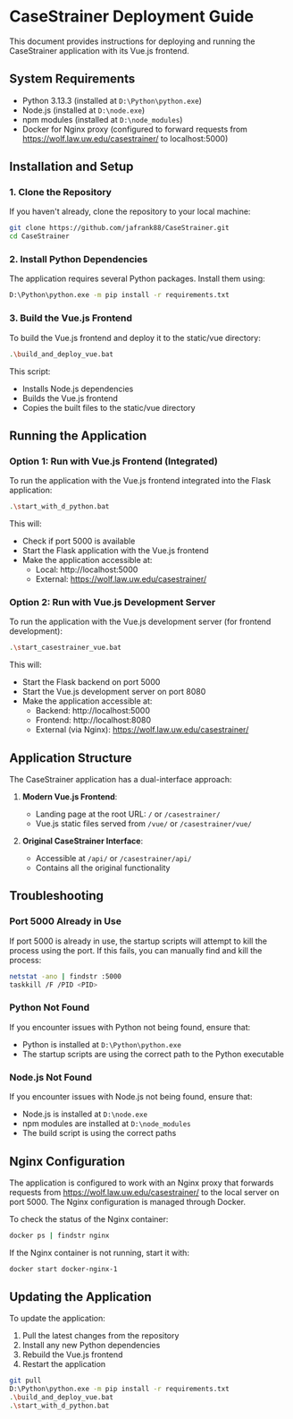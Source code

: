 # CaseStrainer Deployment Guide

This document provides instructions for deploying and running the CaseStrainer application with its Vue.js frontend.

## System Requirements

- Python 3.13.3 (installed at `D:\Python\python.exe`)
- Node.js (installed at `D:\node.exe`)
- npm modules (installed at `D:\node_modules`)
- Docker for Nginx proxy (configured to forward requests from https://wolf.law.uw.edu/casestrainer/ to localhost:5000)

## Installation and Setup

### 1. Clone the Repository

If you haven't already, clone the repository to your local machine:

```bash
git clone https://github.com/jafrank88/CaseStrainer.git
cd CaseStrainer
```

### 2. Install Python Dependencies

The application requires several Python packages. Install them using:

```bash
D:\Python\python.exe -m pip install -r requirements.txt
```

### 3. Build the Vue.js Frontend

To build the Vue.js frontend and deploy it to the static/vue directory:

```bash
.\build_and_deploy_vue.bat
```

This script:
- Installs Node.js dependencies
- Builds the Vue.js frontend
- Copies the built files to the static/vue directory

## Running the Application

### Option 1: Run with Vue.js Frontend (Integrated)

To run the application with the Vue.js frontend integrated into the Flask application:

```bash
.\start_with_d_python.bat
```

This will:
- Check if port 5000 is available
- Start the Flask application with the Vue.js frontend
- Make the application accessible at:
  - Local: http://localhost:5000
  - External: https://wolf.law.uw.edu/casestrainer/

### Option 2: Run with Vue.js Development Server

To run the application with the Vue.js development server (for frontend development):

```bash
.\start_casestrainer_vue.bat
```

This will:
- Start the Flask backend on port 5000
- Start the Vue.js development server on port 8080
- Make the application accessible at:
  - Backend: http://localhost:5000
  - Frontend: http://localhost:8080
  - External (via Nginx): https://wolf.law.uw.edu/casestrainer/

## Application Structure

The CaseStrainer application has a dual-interface approach:

1. **Modern Vue.js Frontend**:
   - Landing page at the root URL: `/` or `/casestrainer/`
   - Vue.js static files served from `/vue/` or `/casestrainer/vue/`

2. **Original CaseStrainer Interface**:
   - Accessible at `/api/` or `/casestrainer/api/`
   - Contains all the original functionality

## Troubleshooting

### Port 5000 Already in Use

If port 5000 is already in use, the startup scripts will attempt to kill the process using the port. If this fails, you can manually find and kill the process:

```bash
netstat -ano | findstr :5000
taskkill /F /PID <PID>
```

### Python Not Found

If you encounter issues with Python not being found, ensure that:
- Python is installed at `D:\Python\python.exe`
- The startup scripts are using the correct path to the Python executable

### Node.js Not Found

If you encounter issues with Node.js not being found, ensure that:
- Node.js is installed at `D:\node.exe`
- npm modules are installed at `D:\node_modules`
- The build script is using the correct paths

## Nginx Configuration

The application is configured to work with an Nginx proxy that forwards requests from https://wolf.law.uw.edu/casestrainer/ to the local server on port 5000. The Nginx configuration is managed through Docker.

To check the status of the Nginx container:

```bash
docker ps | findstr nginx
```

If the Nginx container is not running, start it with:

```bash
docker start docker-nginx-1
```

## Updating the Application

To update the application:

1. Pull the latest changes from the repository
2. Install any new Python dependencies
3. Rebuild the Vue.js frontend
4. Restart the application

```bash
git pull
D:\Python\python.exe -m pip install -r requirements.txt
.\build_and_deploy_vue.bat
.\start_with_d_python.bat
```
